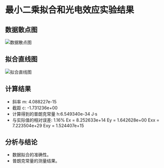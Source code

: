 # 最小二乘拟合和光电效应实验结果

## 数据散点图

![数据散点图](path/to/scatter_plot.png)

## 拟合直线图

![拟合直线图](path/to/fit_line.png)

## 计算结果

- 斜率 m: 4.088227e-15
- 截距 c: -1.731236e+00
- 计算得到的普朗克常量 h:6.549340e-34 J·s 
- 与实际值的相对误差: 1.16%
Ex = 8.252633e+14
Ey = 1.642628e+00
Exx = 7.223504e+29
Exy = 1.524407e+15
## 分析与结论

- 数据拟合的准确性。
- 普朗克常量的测量结果。
